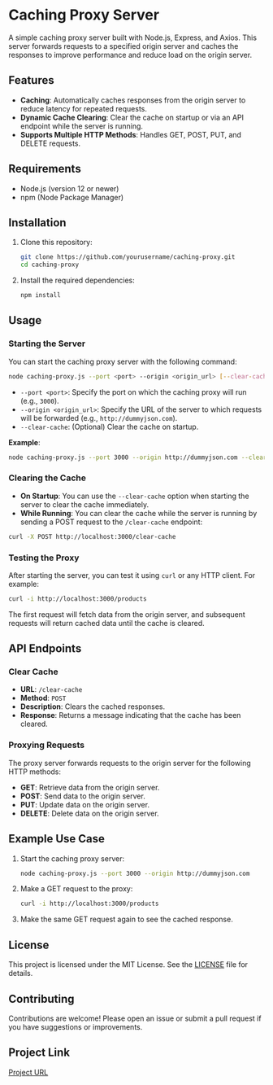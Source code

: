 # Caching Proxy Server

A simple caching proxy server built with Node.js, Express, and Axios. This server forwards requests to a specified origin server and caches the responses to improve performance and reduce load on the origin server.

## Features

- **Caching**: Automatically caches responses from the origin server to reduce latency for repeated requests.
- **Dynamic Cache Clearing**: Clear the cache on startup or via an API endpoint while the server is running.
- **Supports Multiple HTTP Methods**: Handles GET, POST, PUT, and DELETE requests.

## Requirements

- Node.js (version 12 or newer)
- npm (Node Package Manager)

## Installation

1. Clone this repository:

   ```bash
   git clone https://github.com/yourusername/caching-proxy.git
   cd caching-proxy
   ```

2. Install the required dependencies:

   ```bash
   npm install
   ```

## Usage

### Starting the Server

You can start the caching proxy server with the following command:

```bash
node caching-proxy.js --port <port> --origin <origin_url> [--clear-cache]
```

- `--port <port>`: Specify the port on which the caching proxy will run (e.g., `3000`).
- `--origin <origin_url>`: Specify the URL of the server to which requests will be forwarded (e.g., `http://dummyjson.com`).
- `--clear-cache`: (Optional) Clear the cache on startup.

**Example**:

```bash
node caching-proxy.js --port 3000 --origin http://dummyjson.com --clear-cache
```

### Clearing the Cache

- **On Startup**: You can use the `--clear-cache` option when starting the server to clear the cache immediately.
- **While Running**: You can clear the cache while the server is running by sending a POST request to the `/clear-cache` endpoint:

```bash
curl -X POST http://localhost:3000/clear-cache
```

### Testing the Proxy

After starting the server, you can test it using `curl` or any HTTP client. For example:

```bash
curl -i http://localhost:3000/products
```

The first request will fetch data from the origin server, and subsequent requests will return cached data until the cache is cleared.

## API Endpoints

### Clear Cache

- **URL**: `/clear-cache`
- **Method**: `POST`
- **Description**: Clears the cached responses.
- **Response**: Returns a message indicating that the cache has been cleared.

### Proxying Requests

The proxy server forwards requests to the origin server for the following HTTP methods:

- **GET**: Retrieve data from the origin server.
- **POST**: Send data to the origin server.
- **PUT**: Update data on the origin server.
- **DELETE**: Delete data on the origin server.

## Example Use Case

1. Start the caching proxy server:

   ```bash
   node caching-proxy.js --port 3000 --origin http://dummyjson.com
   ```

2. Make a GET request to the proxy:

   ```bash
   curl -i http://localhost:3000/products
   ```

3. Make the same GET request again to see the cached response.

## License

This project is licensed under the MIT License. See the [LICENSE](LICENSE) file for details.

## Contributing

Contributions are welcome! Please open an issue or submit a pull request if you have suggestions or improvements.

## Project Link
[Project URL](https://roadmap.sh/projects/caching-server)